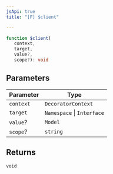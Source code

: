 ```yaml
---
jsApi: true
title: "[F] $client"

---
```

```ts
function $client(
   context, 
   target, 
   value?, 
   scope?): void
```

## Parameters

| Parameter | Type |
| ------ | ------ |
| `context` | `DecoratorContext` |
| `target` | `Namespace` \| `Interface` |
| `value`? | `Model` |
| `scope`? | `string` |

## Returns

`void`
